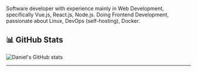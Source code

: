 Software developer with experience mainly in Web Development, specifically Vue.js, React.js, Node.js.
Doing Frontend Development, passionate about Linux, DevOps (self-hosting), Docker. 


## 📊 GitHub Stats

![Daniel's GitHub stats](https://github-readme-stats.vercel.app/api?username=daniel-iliesh&show_icons=true&theme=transparent)

---
<!---
RocketChamp/RocketChamp is a ✨ special ✨ repository because its `README.md` (this file) appears on your GitHub profile.
You can click the Preview link to take a look at your changes.
--->
